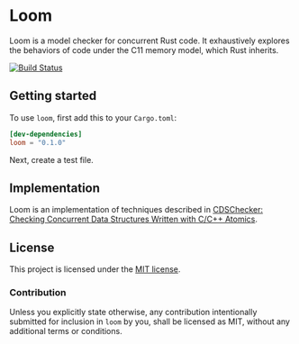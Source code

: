 # Loom

Loom is a model checker for concurrent Rust code. It exhaustively explores the
behaviors of code under the C11 memory model, which Rust inherits.

[![Build Status](https://travis-ci.org/carllerche/loom.svg?branch=master)](https://travis-ci.org/carllerche/loom)

## Getting started

To use `loom`, first add this to your `Cargo.toml`:

```toml
[dev-dependencies]
loom = "0.1.0"
```

Next, create a test file.

## Implementation

Loom is an implementation of techniques described in [CDSChecker: Checking
Concurrent Data Structures Written with C/C++ Atomics][cdschecker].

[cdschecker]: http://demsky.eecs.uci.edu/publications/c11modelcheck.pdf

## License

This project is licensed under the [MIT license](LICENSE).

### Contribution

Unless you explicitly state otherwise, any contribution intentionally submitted
for inclusion in `loom` by you, shall be licensed as MIT, without any additional
terms or conditions.
